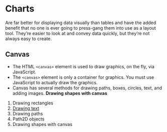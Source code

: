 # Charts

Are far better for displaying data visually than tables and have the added benefit that no one is ever going to press-gang them into use as a layout tool. They’re easier to look at and convey data quickly, but they’re not always easy to create.

## Canvas

- The HTML ``<canvas>`` element is used to draw graphics, on the fly, via JavaScript.
- The ``<canvas>`` element is only a container for graphics. You must use JavaScript to actually draw the graphics.
- Canvas has several methods for drawing paths, boxes, circles, text, and adding images.
**Drawing shapes with canvas**

1. Drawing rectangles
1. [Drawing text](https://developer.mozilla.org/en-US/docs/Web/API/Canvas_API/Tutorial/Drawing_text)
1. Drawing paths
1. Path2D objects
1. Drawing shapes with canvas
